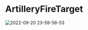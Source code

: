 # ArtilleryFireTarget
![2022-09-20 23-59-56-53](https://user-images.githubusercontent.com/21171007/191307683-249b842f-2021-4863-85f3-1c1aea9bcfbc.png)

